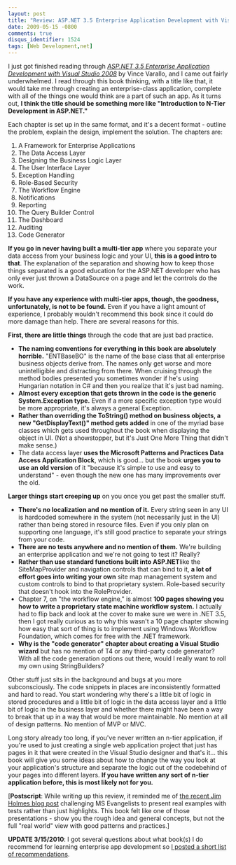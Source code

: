 ```yaml
---
layout: post
title: "Review: ASP.NET 3.5 Enterprise Application Development with Visual Studio 2008"
date: 2009-05-15 -0800
comments: true
disqus_identifier: 1524
tags: [Web Development,net]
---
```

I just got finished reading through [*ASP.NET 3.5 Enterprise Application
Development with Visual Studio
2008*](http://www.amazon.com/gp/product/0470396865?ie=UTF8&tag=mhsvortex&linkCode=as2&camp=1789&creative=9325&creativeASIN=0470396865)
by Vince Varallo, and I came out fairly underwhelmed. I read through
this book thinking, with a title like that, it would take me through
creating an enterprise-class application, complete with all of the
things one would think are a part of such an app. As it turns out, **I
think the title should be something more like "Introduction to N-Tier
Development in ASP.NET."**

Each chapter is set up in the same format, and it's a decent format -
outline the problem, explain the design, implement the solution. The
chapters are:

1.  A Framework for Enterprise Applications
2.  The Data Access Layer
3.  Designing the Business Logic Layer
4.  The User Interface Layer
5.  Exception Handling
6.  Role-Based Security
7.  The Workflow Engine
8.  Notifications
9.  Reporting
10. The Query Builder Control
11. The Dashboard
12. Auditing
13. Code Generator

**If you go in never having built a multi-tier app** where you separate
your data access from your business logic and your UI, **this is a good
intro to that**. The explanation of the separation and showing how to
keep those things separated is a good education for the ASP.NET
developer who has only ever just thrown a DataSource on a page and let
the controls do the work.

**If you have any experience with multi-tier apps, though, the goodness,
unfortunately, is not to be found.** Even if you have a light amount of
experience, I probably wouldn't recommend this book since it could do
more damage than help. There are several reasons for this.

**First, there are little things** through the code that are just bad
practice.

-   **The naming conventions for everything in this book are absolutely
    horrible.** "ENTBaseBO" is the name of the base class that all
    enterprise business objects derive from. The names only get worse
    and more unintelligible and distracting from there. When cruising
    through the method bodies presented you sometimes wonder if he's
    using Hungarian notation in C\# and then you realize that it's just
    bad naming.
-   **Almost every exception that gets thrown in the code is the generic
    System.Exception type.** Even if a more specific exception type
    would be more appropriate, it's always a general Exception.
-   **Rather than overriding the ToString() method on business objects,
    a new "GetDisplayText()" method gets added** in one of the myriad
    base classes which gets used throughout the book when displaying the
    object in UI. (Not a showstopper, but it's Just One More Thing that
    didn't make sense.)
-   The data access layer **uses the Microsoft Patterns and Practices
    Data Access Application Block**, which is good... but the book
    **urges you to use an old version** of it "because it's simple to
    use and easy to understand" - even though the new one has many
    improvements over the old.

**Larger things start creeping up** on you once you get past the smaller
stuff.

-   **There's no localization and no mention of it.** Every string seen
    in any UI is hardcoded somewhere in the system (not necessarily just
    in the UI) rather than being stored in resource files. Even if you
    only plan on supporting one language, it's still good practice to
    separate your strings from your code.
-   **There are no tests anywhere and no mention of them.** We're
    building an enterprise application and we're not going to test it?
    Really?
-   **Rather than use standard functions built into ASP.NET**like the
    SiteMapProvider and navigation controls that can bind to it, **a lot
    of effort goes into writing your own** site map management system
    and custom controls to bind to that proprietary system. Role-based
    security that doesn't hook into the RoleProvider.
-   Chapter 7, on "the workflow engine," is almost **100 pages showing
    you how to write a proprietary state machine workflow system.** I
    actually had to flip back and look at the cover to make sure we were
    in .NET 3.5, then I got really curious as to why this wasn't a 10
    page chapter showing how easy that sort of thing is to implement
    using Windows Workflow Foundation, which comes for free with the
    .NET framework.
-   **Why is the "code generator" chapter about creating a Visual Studio
    wizard** but has no mention of T4 or any third-party code generator?
    With all the code generation options out there, would I really want
    to roll my own using StringBuilders?

Other stuff just sits in the background and bugs at you more
subconsciously. The code snippets in places are inconsistently formatted
and hard to read. You start wondering why there's a little bit of logic
in stored procedures and a little bit of logic in the data access layer
and a little bit of logic in the business layer and whether there might
have been a way to break that up in a way that would be more
maintainable. No mention at all of design patterns. No mention of MVP or
MVC.

Long story already too long, if you've never written an n-tier
application, if you're used to just creating a single web application
project that just has pages in it that were created in the Visual Studio
designer and that's it... this book will give you some ideas about how
to change the way you look at your application's structure and separate
the logic out of the codebehind of your pages into different layers.
**If you have written any sort of n-tier application before, this is
most likely not for you.**

[**Postscript**: While writing up this review, it reminded me of [the
recent Jim Holmes blog
post](http://frazzleddad.blogspot.com/2009/04/challenge-to-ms-evangelists-real.html)
challenging MS Evangelists to present real examples with tests rather
than just highlights. This book felt like one of those presentations -
show you the rough idea and general concepts, but not the full "real
world" view with good patterns and practices.]

**UPDATE 3/15/2010**: I got several questions about what book(s) I do
recommend for learning enterprise app development so [I posted a short
list of
recommendations](/archive/2010/03/15/enterprise-application-development-books.aspx).

